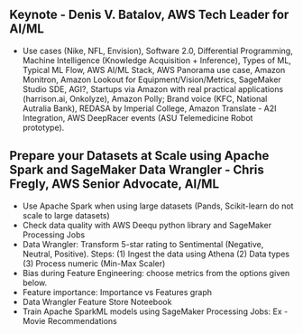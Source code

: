 
## Keynote - Denis V. Batalov, AWS Tech Leader for AI/ML  
- Use cases (Nike, NFL, Envision), Software 2.0, Differential Programming, Machine Intelligence (Knowledge Acquisition + Inference), Types of ML, Typical ML Flow, AWS AI/ML Stack, AWS Panorama use case, Amazon Monitron, Amazon Lookout for Equipment/Vision/Metrics, SageMaker Studio SDE, AGI?, Startups via Amazon with real practical applications (harrison.ai, Onkolyze), Amazon Polly; Brand voice (KFC, National Autralia Bank), REDASA by Imperial College, Amazon Translate - A2I Integration, AWS DeepRacer events (ASU Telemedicine Robot prototype).  

## Prepare your Datasets at Scale using Apache Spark and SageMaker Data Wrangler - Chris Fregly, AWS Senior Advocate, AI/ML  
- Use Apache Spark when using large datasets (Pands, Scikit-learn do not scale to large datasets)  
- Check data quality with AWS Deequ python library and SageMaker Processing Jobs  
- Data Wrangler: Transform 5-star rating to Sentimental (Negative, Neutral, Positive). Steps: (1) Ingest the data using Athena (2) Data types (3) Process numeric (Min-Max Scaler)  
- Bias during Feature Engineering: choose metrics from the options given below.  
- Feature importance: Importance vs Features graph  
- Data Wrangler Feature Store Noteebook  
- Train Apache SparkML models using SageMaker Processing Jobs: Ex - Movie Recommendations  
